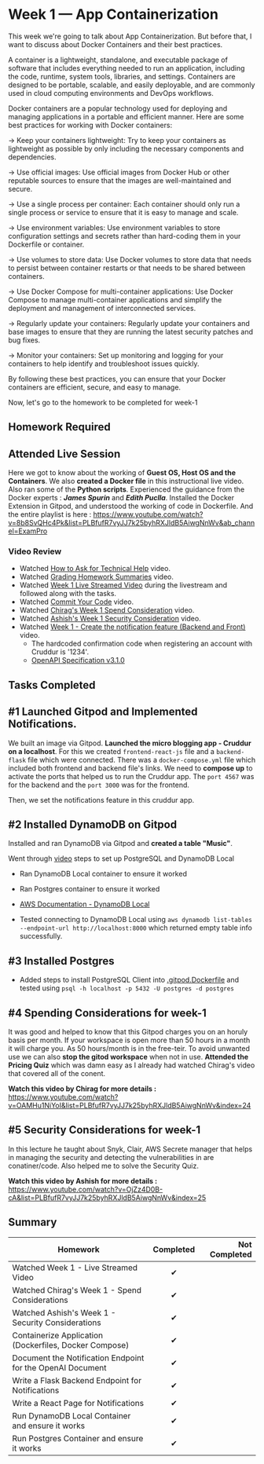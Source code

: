 # Week 1 — App Containerization
This week we're going to talk about App Containerization. But before that, I want to discuss about Docker Containers and their best practices.

A container is a lightweight, standalone, and executable package of software that includes everything needed to run an application, including the code, runtime, system tools, libraries, and settings. Containers are designed to be portable, scalable, and easily deployable, and are commonly used in cloud computing environments and DevOps workflows.

Docker containers are a popular technology used for deploying and managing applications in a portable and efficient manner. Here are some best practices for working with Docker containers:

-> Keep your containers lightweight: Try to keep your containers as lightweight as possible by only including the necessary components and dependencies.

-> Use official images: Use official images from Docker Hub or other reputable sources to ensure that the images are well-maintained and secure.

-> Use a single process per container: Each container should only run a single process or service to ensure that it is easy to manage and scale.

-> Use environment variables: Use environment variables to store configuration settings and secrets rather than hard-coding them in your Dockerfile or container.

-> Use volumes to store data: Use Docker volumes to store data that needs to persist between container restarts or that needs to be shared between containers.

-> Use Docker Compose for multi-container applications: Use Docker Compose to manage multi-container applications and simplify the deployment and management of interconnected services.

-> Regularly update your containers: Regularly update your containers and base images to ensure that they are running the latest security patches and bug fixes.

-> Monitor your containers: Set up monitoring and logging for your containers to help identify and troubleshoot issues quickly.

By following these best practices, you can ensure that your Docker containers are efficient, secure, and easy to manage.


Now, let's go to the homework to be completed for week-1

## Homework Required

## Attended Live Session 

Here we got to know about the working of **Guest OS, Host OS and the Containers**. We also **created a Docker file** in this instructional live video. Also ran some of the **Python scripts**. Experienced the guidance from the Docker experts : ***James Spurin*** and ***Edith Puclla***. Installed the Docker Extension in Gitpod, and understood the working of code in Dockerfile. And the entire playlist is here : https://www.youtube.com/watch?v=8b8SvQHc4Pk&list=PLBfufR7vyJJ7k25byhRXJldB5AiwgNnWv&ab_channel=ExamPro

### Video Review

* Watched [How to Ask for Technical Help](https://youtu.be/tDPqmwKMP7Y) video.
* Watched [Grading Homework Summaries](https://youtu.be/FKAScachFgk) video.
* Watched [Week 1 Live Streamed Video](https://www.youtube.com/live/zJnNe5Nv4tE?feature=share) during the livestream and followed along with the tasks.
* Watched [Commit Your Code](https://youtu.be/b-idMgFFcpg) video.
* Watched [Chirag's Week 1 Spend Consideration](https://youtu.be/OAMHu1NiYoI) video.
* Watched [Ashish's Week 1 Security Consideration](https://youtu.be/OjZz4D0B-cA) video.
* Watched [Week 1 - Create the notification feature (Backend and Front)](https://youtu.be/k-_o0cCpksk) video.
  * The hardcoded confirmation code when registering an account with Cruddur is '1234'.
  * [OpenAPI Specification v3.1.0](https://spec.openapis.org/oas/v3.1.0)

## Tasks Completed
## #1 Launched Gitpod and Implemented Notifications.

We built an image via Gitpod. **Launched the micro blogging app - Cruddur on a localhost**. For this we created `frontend-react-js` file and a `backend-flask` file which were connected. There was a `docker-compose.yml` file which included both frontend and backend file's links. We need to **compose up** to activate the ports that helped us to run the Cruddur app. The `port 4567` was for the backend and the `port 3000` was for the frontend.

Then, we set the notifications feature in this cruddur app.

 ## #2 Installed DynamoDB on Gitpod

 Installed and ran DynamoDB via Gitpod and **created a table "Music"**. 

Went through [video](https://youtu.be/CbQNMaa6zTg) steps to set up PostgreSQL and DynamoDB Local

  * Ran DynamoDB Local container to ensure it worked
  * Ran Postgres container to ensure it worked  
  * [AWS Documentation - DynamoDB Local](https://docs.aws.amazon.com/amazondynamodb/latest/developerguide/DynamoDBLocal.DownloadingAndRunning.html)

  * Tested connecting to DynamoDB Local using ```aws dynamodb list-tables --endpoint-url http://localhost:8000``` which returned empty table info successfully.

 ## #3 Installed Postgres

  * Added steps to install PostgreSQL Client into [.gitpod.Dockerfile](../.gitpod.Dockerfile) and tested using ```psql -h localhost -p 5432 -U postgres -d postgres```

 ## #4 Spending Considerations for week-1
 
 It was good and helped to know that this Gitpod charges you on an horuly basis per month. If your workspace is open more than 50 hours in a month it will charge you. As 50 hours/month is in the free-teir. To avoid unwanted use we can also **stop the gitod workspace** when not in use. **Attended the Pricing Quiz** which was damn easy as I already had watched Chirag's video that covered all of the conent. 
  
**Watch this video by Chirag for more details  :** https://www.youtube.com/watch?v=OAMHu1NiYoI&list=PLBfufR7vyJJ7k25byhRXJldB5AiwgNnWv&index=24 
 
 
 ## #5 Security Considerations for week-1
In this lecture he taught about Snyk, Clair, AWS Secrete manager that helps in managing the security and detecting the vulnerabilities in are conatiner/code. 
Also helped me to solve the Security Quiz.

**Watch this video by Ashish for more details :** https://www.youtube.com/watch?v=OjZz4D0B-cA&list=PLBfufR7vyJJ7k25byhRXJldB5AiwgNnWv&index=25



## Summary

| Homework      | Completed     | Not Completed  |
| ------------- |:-------------:| -----:|
| Watched Week 1 - Live Streamed Video   | ✔ |  |
|Watched Chirag's Week 1 - Spend Considerations   | ✔     |    |
| Watched Ashish's Week 1 - Security Considerations | ✔      |   
|Containerize Application (Dockerfiles, Docker Compose)|✔      |   |
|Document the Notification Endpoint for the OpenAI Document| ✔      |   |
|Write a Flask Backend Endpoint for Notifications | ✔   |   |
|Write a React Page for Notifications |✔      |   |
|Run DynamoDB Local Container and ensure it works	| ✔   |   |
|Run Postgres Container and ensure it works | ✔      |   |